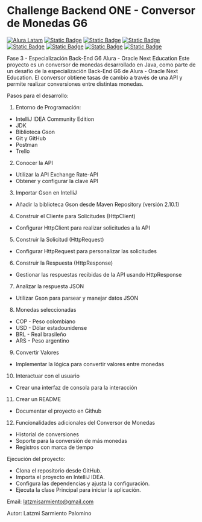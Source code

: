 # Challenge Backend ONE - Conversor de Monedas G6
[![Alura Latam](https://img.shields.io/badge/Alura-Latam-blue?style=flat)](https://www.aluracursos.com/)
[![Static Badge](https://img.shields.io/badge/ONE-Oracle_Next_Education-orange?style=flat&logo=oracle&logoColor=orange)](https://www.oracle.com/co/education/oracle-next-education/) [![Static Badge](https://img.shields.io/badge/IDE-IntelliJ_IDEA-%23ff0534?style=flat&logo=IntelliJ%20IDEA&logoColor=%232196f3)](https://www.jetbrains.com/es-es/idea/) [![Static Badge](https://img.shields.io/badge/Language-Java-%23ff0000?style=flat)](#)
[![Static Badge](https://img.shields.io/badge/Java_Library-Gson_%2F_Json-blue?style=flat&logo=json)](https://mvnrepository.com/artifact/com.google.code.gson/gson)
[![Static Badge](https://img.shields.io/badge/API-Exchange_Rate_API-%23e90000?style=flat)](https://www.exchangerate-api.com/docs/java-currency-api)
[![Static Badge](https://img.shields.io/badge/test-status-%23009929?logo=github)](#)
[![Static Badge](https://img.shields.io/badge/license-MIT-blue)](#)

Fase 3 - Especialización Back-End G6 Alura - Oracle Next Education
Este proyecto es un conversor de monedas desarrollado en Java, como parte de un desafío de la especialización Back-End G6 de Alura - Oracle Next Education. El conversor obtiene tasas de cambio a través de una API y permite realizar conversiones entre distintas monedas.

Pasos para el desarrollo:
1. Entorno de Programación:
   
- IntelliJ IDEA Community Edition
- JDK
- Biblioteca Gson
- Git y GitHub
- Postman
- Trello 


2. Conocer la API
   
- Utilizar la API Exchange Rate-API
- Obtener y configurar la clave API


3. Importar Gson en IntelliJ

- Añadir la biblioteca Gson desde Maven Repository (versión 2.10.1)


4. Construir el Cliente para Solicitudes (HttpClient)
   
- Configurar HttpClient para realizar solicitudes a la API


5. Construir la Solicitud (HttpRequest)
   
- Configurar HttpRequest para personalizar las solicitudes


6. Construir la Respuesta (HttpResponse)
   
- Gestionar las respuestas recibidas de la API usando HttpResponse


7. Analizar la respuesta JSON
   
- Utilizar Gson para parsear y manejar datos JSON


8. Monedas seleccionadas
   
* COP - Peso colombiano
* USD - Dólar estadounidense
* BRL - Real brasileño
* ARS - Peso argentino


9. Convertir Valores
    
- Implementar la lógica para convertir valores entre monedas


10. Interactuar con el usuario
    
- Crear una interfaz de consola para la interacción


11. Crear un README

- Documentar el proyecto en Github


12. Funcionalidades adicionales del Conversor de Monedas
    
* Historial de conversiones
* Soporte para la conversión de más monedas
* Registros con marca de tiempo


Ejecución del proyecto:
- Clona el repositorio desde GitHub.
- Importa el proyecto en IntelliJ IDEA.
- Configura las dependencias y ajusta la configuración.
- Ejecuta la clase Principal para iniciar la aplicación.


Email: latzmisarmiento@gmail.com

Autor: Latzmi Sarmiento Palomino
